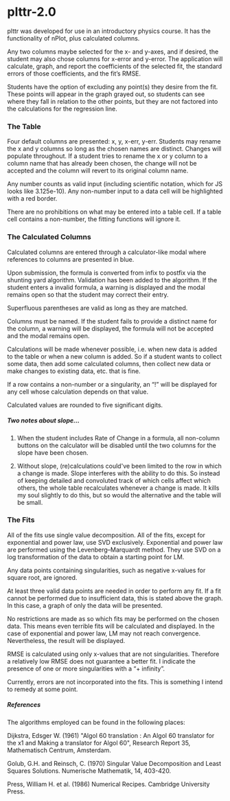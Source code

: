 # plttr-2.0

plttr was developed for use in an introductory physics course. It has the functionality of nPlot, plus calculated columns. 


Any two columns maybe selected for the x- and y-axes, and if desired, the student may also chose columns for x-error and y-error. The application will calculate, graph, and report the coefficients of the selected fit, the standard errors of those coefficients, and the fit’s RMSE. 


Students have the option of excluding any point(s) they desire from the fit. These points will appear in the graph grayed out, so students can see where they fall in relation to the other points, but they are not factored into the calculations for the regression line. 


### The Table


Four default columns are presented: x, y, x-err, y-err. Students may rename the x and y columns so long as the chosen names are distinct. Changes will populate throughout. If a student tries to rename the x or y column to a column name that has already been chosen, the change will not be accepted and the column will revert to its original column name. 


Any number counts as valid input (including scientific notation, which for JS looks like 3.125e-10). Any non-number input to a data cell will be highlighted with a red border. 


There are no prohibitions on what may be entered into a table cell. If a table cell contains a non-number, the fitting functions will ignore it. 


### The Calculated Columns


Calculated columns are entered through a calculator-like modal where references to columns are presented in blue. 


Upon submission, the formula is converted from infix to postfix via the shunting yard algorithm. Validation has been added to the algorithm. If the student enters a invalid formula, a warning is displayed and the modal remains open so that the student may correct their entry. 


Superfluous parentheses are valid as long as they are matched. 


Columns must be named. If the student fails to provide a distinct name for the column, a warning will be displayed, the formula will not be accepted and the modal remains open. 


Calculations will be made whenever possible, i.e. when new data is added to the table or when a new column is added. So if a student wants to collect some data, then add some calculated columns, then collect new data or make changes to existing data, etc. that is fine. 


If a row contains a non-number or a singularity, an “!” will be displayed for any cell whose calculation depends on that value. 


Calculated values are rounded to five significant digits. 


##### Two notes about slope…


1. When the student includes Rate of Change in a formula, all non-column buttons on the calculator will be disabled until the two columns for the slope have been chosen. 


2. Without slope, (re)calculations could've been limited to the row in which a change is made. Slope interferes with the ability to do this. So instead of keeping detailed and convoluted track of which cells affect which others, the whole table recalculates whenever a change is made. It kills my soul slightly to do this, but so would the alternative and the table will be small. 


### The Fits


All of the fits use single value decomposition. All of the fits, except for exponential and power law, use SVD exclusively. Exponential and power law are performed using the Levenberg–Marquardt method. They use SVD on a log transformation of the data to obtain a starting point for LM. 


Any data points containing singularities, such as negative x-values for square root, are ignored. 


At least three valid data points are needed in order to perform any fit. If a fit cannot be performed due to insufficient data, this is stated above the graph. In this case, a graph of only the data will be presented. 


No restrictions are made as so which fits may be performed on the chosen data. This means even terrible fits will be calculated and displayed. In the case of exponential and power law, LM may not reach convergence. Nevertheless, the result will be displayed. 


RMSE is calculated using only x-values that are not singularities. Therefore a relatively low RMSE does not guarantee a better fit. I indicate the presence of one or more singularities with a “+ infinity”. 


Currently, errors are not incorporated into the fits. This is something I intend to remedy at some point. 


##### References

The algorithms employed can be found in the following places:

Dijkstra, Edsger W. (1961) "Algol 60 translation : An Algol 60 translator for the x1 and Making a translator for Algol 60", Research Report 35, Mathematisch Centrum, Amsterdam. 

Golub, G.H. and Reinsch, C. (1970) Singular Value Decomposition and Least Squares Solutions. Numerische Mathematik, 14, 403-420.

Press, William H. et al. (1986) Numerical Recipes. Cambridge University Press. 